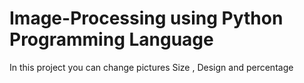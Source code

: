 # Image-Processing using Python Programming Language
In this project you can change pictures Size , Design and percentage 
